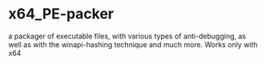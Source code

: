 # x64_PE-packer
a packager of executable files, with various types of anti-debugging, as well as with the winapi-hashing technique and much more. Works only with x64
